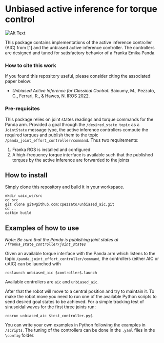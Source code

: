 # Unbiased active inference for torque control

![Alt Text](docs/panda_banana.gif)

This package contains implementations of the active inference controller (AIC) from [1] and the unbiased active inference controller. The controllers are designed and tuned for satisfactory behavior of a Franka Emika Panda. 

### How to cite this work
If you found this repository useful, please consider citing the associated paper below:

- *Unbiased Active Inference for Classical Control*. Baioumy, M., Pezzato, C., Ferrari, R., & Hawes, N. IROS 2022.

### Pre-requisites 
This package relies on joint states readings and torque commands for the Panda arm. Provided a goal through the ````/desired_state topic```` as a ````JointState```` message type, the active inference controllers compute the required torques and publish them to the topic ````/panda_joint_effort_controller/command````. Thus two requirements:

1. Franka ROS is installed and configured
2. A high-frequency torque interface is available such that the published torques by the active inference are forwarded to the joints

## How to install
Simply clone this repository and build it in your workspace.

````
mkdir uaic_ws/src
cd src
git clone git@github.com:cpezzato/unbiased_aic.git
cd ..
catkin build
````

## Examples of how to use

*Note: Be sure that the Panda is publishing joint states at ````/franka_state_controller/joint_states````*


Given an available torque interface with the Panda arm which listens to the topic ````/panda_joint_effort_controller/command````, the controllers (either AIC or uAIC) can be launched with
````
roslaunch unbiased_aic $controller$.launch
````

Available controllers are ````aic```` and ````unbiased_aic````.  

After that the robot will move to a central position and try to maintain it. To make the robot move you need to run one of the available Python scripts to send desired goal states to be achieved. For a simple tracking test of sinusoidal waves for the first three joints run:

````
rosrun unbiased_aic $test_controller.py$
````

You can write your own examples in Python following the examples in ````/scripts````. The tuning of the controllers can be done in the ````.yaml```` files in the ````\config```` folder. 

